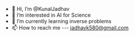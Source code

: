 - 👋 Hi, I’m @KunalJadhav
- 👀 I’m interested in AI for Science
- 🌱 I’m currently learning inverse problems 
- 📫 How to reach me --- jadhavk580@gmail.com

<!---
KDJadhav/KDJadhav is a ✨ special ✨ repository because its `README.md` (this file) appears on your GitHub profile.
You can click the Preview link to take a look at your changes.
--->
